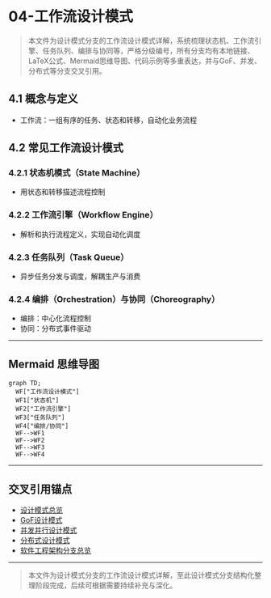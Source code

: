 # 04-工作流设计模式

> 本文件为设计模式分支的工作流设计模式详解，系统梳理状态机、工作流引擎、任务队列、编排与协同等，严格分级编号，所有分支均有本地链接、LaTeX公式、Mermaid思维导图、代码示例等多重表达，并与GoF、并发、分布式等分支交叉引用。

## 4.1 概念与定义

- 工作流：一组有序的任务、状态和转移，自动化业务流程

## 4.2 常见工作流设计模式

### 4.2.1 状态机模式（State Machine）

- 用状态和转移描述流程控制

### 4.2.2 工作流引擎（Workflow Engine）

- 解析和执行流程定义，实现自动化调度

### 4.2.3 任务队列（Task Queue）

- 异步任务分发与调度，解耦生产与消费

### 4.2.4 编排（Orchestration）与协同（Choreography）

- 编排：中心化流程控制
- 协同：分布式事件驱动

---

## Mermaid 思维导图

```mermaid
graph TD;
  WF["工作流设计模式"]
  WF1["状态机"]
  WF2["工作流引擎"]
  WF3["任务队列"]
  WF4["编排/协同"]
  WF-->WF1
  WF-->WF2
  WF-->WF3
  WF-->WF4
```

---

## 交叉引用锚点

- [设计模式总览](./00-Overview.md)
- [GoF设计模式](./01-GoF.md)
- [并发并行设计模式](./02-ConcurrentParallel.md)
- [分布式设计模式](./03-Distributed.md)
- [软件工程架构分支总览](../Architecture/00-Overview.md)

---

> 本文件为设计模式分支的工作流设计模式详解，至此设计模式分支结构化整理阶段完成，后续可根据需要持续补充与深化。
